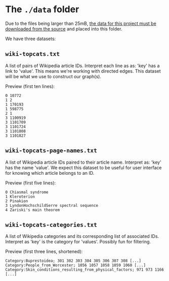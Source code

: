 # The `./data` folder

Due to the files being larger than 25mB, [the data for this project must be downloaded from the source](http://snap.stanford.edu/data/wiki-topcats.html) and placed into this folder.

We have three datasets:

## `wiki-topcats.txt`
 
A list of pairs of Wikipedia article IDs. Interpret each line as as: 'key' has a link to 'value'. This means we're working with directed edges. This dataset will be what we use to construct our graph(s).
  
Preview (first ten lines):
```
0 10772
1 2
1 170193
1 598775
2 1
3 1100919
3 1101709
3 1101724
3 1101808
3 1101827
```

## `wiki-topcats-page-names.txt` 

A list of Wikipedia article IDs paired to their article name. Interpret as: 'key' has the name 'value'. We expect this dataset to be useful for user interface for knowing which article belongs to an ID. 

Preview (first five lines):
```
0 Chiasmal syndrome
1 Kleroterion
2 Pinakion
3 LyndonHochschildSerre spectral sequence
4 Zariski's main theorem
```

##  `wiki-topcats-categories.txt`

A list of Wikipedia categories and its corresponding list of associated IDs. Interpret as 'key' is the category for 'values'. Possibly fun for filtering.

Preview (first three lines, shortened):
```
Category:Buprestoidea; 301 302 303 304 305 306 307 308 [...]
Category:People_from_Worcester; 1056 1057 1058 1059 1060 [...]
Category:Skin_conditions_resulting_from_physical_factors; 971 973 1166 [...]
```